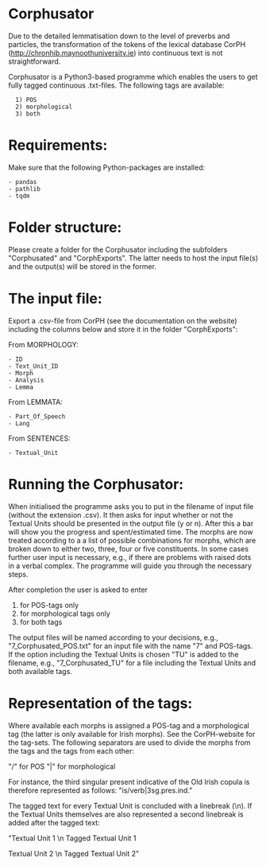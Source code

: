 # Corphusator

Due to the detailed lemmatisation down to the level of preverbs and particles, the transformation of the tokens of the lexical database CorPH (http://chronhib.maynoothuniversity.ie) into continuous text is not straightforward.

Corphusator is a Python3-based programme which enables the users to get fully tagged continuous .txt-files. The following tags are available:

      1) POS
      2) morphological
      3) both

# Requirements:

Make sure that the following Python-packages are installed:

    - pandas
    - pathlib
    - tqdm

# Folder structure:
Please create a folder for the Corphusator including the subfolders "Corphusated" and "CorphExports". The latter needs to host the input file(s) and
the output(s) will be stored in the former.

# The input file:
Export a .csv-file from CorPH (see the documentation on the website) including the columns below and store it in the folder "CorphExports":

  From MORPHOLOGY:
  
    - ID
    - Text_Unit_ID
    - Morph
    - Analysis
    - Lemma
  From LEMMATA:
  
    - Part_Of_Speech
    - Lang
  From SENTENCES:
  
    - Textual_Unit

# Running the Corphusator:
When initialised the programme asks you to put in the filename of input file (without the extension .csv). It then asks for input whether or not the
Textual Units should be presented in the output file (y or n). After this a bar will show you the progress and spent/estimated time. The morphs are now
treated according to a a list of possible combinations for morphs, which are broken down to either two, three, four or five constituents.
In some cases further user input is necessary, e.g., if there are problems with raised dots in a verbal complex. The programme will guide you through the
necessary steps.

After completion the user is asked to enter

  1) for POS-tags only
  2) for morphological tags only
  3) for both tags

The output files will be named according to your decisions, e.g., "7_Corphusated_POS.txt" for an input file with the name "7" and POS-tags.
If the option including the Textual Units is chosen "TU" is added to the filename, e.g., "7_Corphusated_TU" for a file including the Textual Units and both available tags.

# Representation of the tags:
Where available each morphs is assigned a POS-tag and a morphological tag (the latter is only available for Irish morphs). See the CorPH-website for the tag-sets.
The following separators are used to divide the morphs from the tags and the tags from each other:

  "/" for POS
  "|" for morphological

For instance, the third singular present indicative of the Old Irish copula is therefore
represented as follows: "is/verb|3sg.pres.ind."

The tagged text for every Textual Unit is concluded with a linebreak (\n). If the Textual Units themselves are also represented a second linebreak is
added after the tagged text:

  "Textual Unit 1 \n
  Tagged Textual Unit 1

  Textual Unit 2 \n
  Tagged Textual Unit 2"

